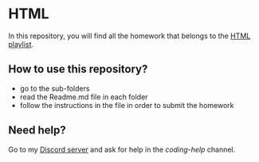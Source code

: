# HTML

In this repository, you will find all the homework that belongs to the [HTML playlist](https://www.youtube.com/watch?v=q989wUBLq-4&list=PLjMZRyJvyMLbzGsCNex6OsrjjzlsGXVb8).

## How to use this repository?

- go to the sub-folders
- read the Readme.md file in each folder
- follow the instructions in the file in order to submit the homework

## Need help?
Go to my [Discord server](https://discord.gg/kyrQkGujTU) and ask for help in the *coding-help* channel.
